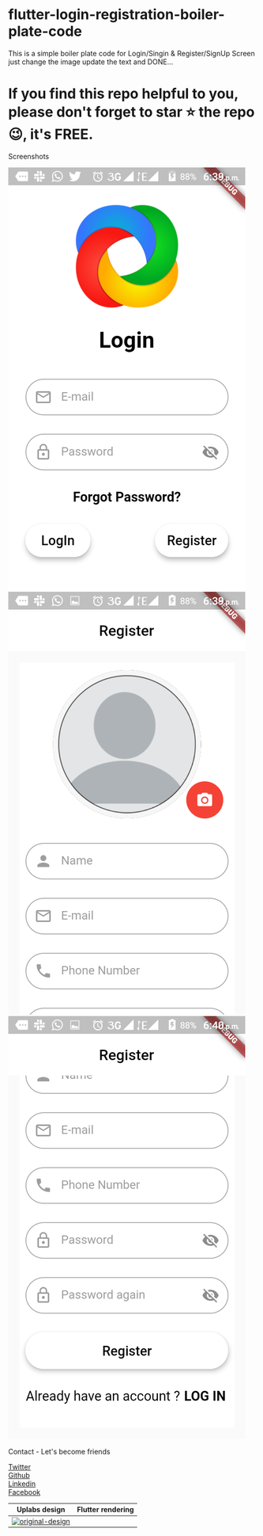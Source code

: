 # flutter-login-registration-boiler-plate-code

This is a simple boiler plate code for Login/Singin & Register/SignUp Screen just change the image update the text and DONE...

# If you find this repo helpful to you, please don't forget to star ⭐ the repo 😉, it's FREE. 

Screenshots

<img src="https://github.com/Wizpna/flutter-login-registration-boiler-plate-code/blob/master/Screenshot_20191229-183924.png"  title="flutter-login-registration-boiler-plate-code"><img src="https://github.com/Wizpna/flutter-login-registration-boiler-plate-code/blob/master/Screenshot_20191229-183954.png"  title="flutter-login-registration-boiler-plate-code"><img src="https://github.com/Wizpna/flutter-login-registration-boiler-plate-code/blob/master/Screenshot_20191229-184002.png"  title="flutter-login-registration-boiler-plate-code">

Contact - Let's become friends

<a href="https://twitter.com/Promise_Amadi1">Twitter</a></br>
<a href="https://github.com/Wizpna">Github</a></br>
<a href="https://www.linkedin.com/in/promise-amadi-101759a1/">Linkedin</a></br>
<a href="https://www.facebook.com/promise.nzubechi.amadi">Facebook</a>

<table>
<thead>
<tr>
<th align="center">Uplabs design</th>
<th align="center">Flutter rendering</th>
</tr>
</thead>
<tbody>
<tr>
<td align="center"><a target="_blank" rel="noopener noreferrer" href="/huextrat/TheGorgeousLogin/blob/master/github/template.jpg"><img src="/huextrat/TheGorgeousLogin/raw/master/github/template.jpg" alt="original-design" style="max-width:100%;"></a></td>
<td align="center"><a target="_blank" rel="noopener noreferrer" href="/huextrat/TheGorgeousLogin/blob/master/github/login.gif"><img src="/huextrat/TheGorgeousLogin/raw/master/github/login.gif" alt="" style="max-width:100%;"></a></td>
</tr>
</tbody>
</table>
